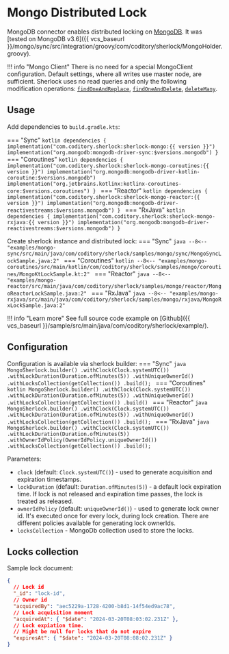 # Mongo Distributed Lock

MongoDB connector enables distributed locking on [MongoDB](https://www.mongodb.com/).
It was [tested on MongoDB v3.6]({{ vcs_baseurl }}/mongo/sync/src/integration/groovy/com/coditory/sherlock/MongoHolder.groovy).

!!! info "Mongo Client"
    There is no need for a special MongoClient configuration. Default settings, where all writes use master node, are sufficient.
    Sherlock uses no read queries and only the following modification operations:
    [`findOneAndReplace`](https://docs.mongodb.com/manual/reference/method/db.collection.findOneAndReplace/),
    [`findOneAndDelete`](https://docs.mongodb.com/manual/reference/method/db.collection.findOneAndDelete/),
    [`deleteMany`](https://docs.mongodb.com/manual/reference/method/db.collection.deleteMany/).

## Usage

Add dependencies to `build.gradle.kts`:

=== "Sync"
    ```kotlin
    dependencies {
        implementation("com.coditory.sherlock:sherlock-mongo:{{ version }}")
        implementation("org.mongodb:mongodb-driver-sync:$versions.mongodb")
    }
    ```
=== "Coroutines"
    ```kotlin
    dependencies {
        implementation("com.coditory.sherlock:sherlock-mongo-coroutines:{{ version }}")
        implementation("org.mongodb:mongodb-driver-kotlin-coroutine:$versions.mongodb")
        implementation("org.jetbrains.kotlinx:kotlinx-coroutines-core:$versions.coroutines")
    }
    ```
=== "Reactor"
    ```kotlin
    dependencies {
        implementation("com.coditory.sherlock:sherlock-mongo-reactor:{{ version }}")
        implementation("org.mongodb:mongodb-driver-reactivestreams:$versions.mongodb")
    }
    ```
=== "RxJava"
    ```kotlin
    dependencies {
        implementation("com.coditory.sherlock:sherlock-mongo-rxjava:{{ version }}")
        implementation("org.mongodb:mongodb-driver-reactivestreams:$versions.mongodb")
    }
    ```

Create sherlock instance and distributed lock:
=== "Sync"
    ```java
    --8<-- "examples/mongo-sync/src/main/java/com/coditory/sherlock/samples/mongo/sync/MongoSyncLockSample.java:2"
    ```
=== "Coroutines"
    ```kotlin
    --8<-- "examples/mongo-coroutines/src/main/kotlin/com/coditory/sherlock/samples/mongo/coroutines/MongoKtLockSample.kt:2"
    ```
=== "Reactor"
    ```java
    --8<-- "examples/mongo-reactor/src/main/java/com/coditory/sherlock/samples/mongo/reactor/MongoReactorLockSample.java:2"
    ```
=== "RxJava"
    ```java
    --8<-- "examples/mongo-rxjava/src/main/java/com/coditory/sherlock/samples/mongo/rxjava/MongoRxLockSample.java:2"
    ```

!!! info "Learn more"
    See full source code example on  [Github]({{ vcs_baseurl }}/sample/src/main/java/com/coditory/sherlock/example/).

## Configuration

Configuration is available via sherlock builder: 
=== "Sync"
    ```java
    MongoSherlock.builder()
        .withClock(Clock.systemUTC())
        .withLockDuration(Duration.ofMinutes(5))
        .withUniqueOwnerId()
        .withLocksCollection(getCollection())
        .build();
    ```
=== "Coroutines"
    ```kotlin
    MongoSherlock.builder()
        .withClock(Clock.systemUTC())
        .withLockDuration(Duration.ofMinutes(5))
        .withUniqueOwnerId()
        .withLocksCollection(getCollection())
        .build()
    ```
=== "Reactor"
    ```java
    MongoSherlock.builder()
        .withClock(Clock.systemUTC())
        .withLockDuration(Duration.ofMinutes(5))
        .withUniqueOwnerId()
        .withLocksCollection(getCollection())
        .build();
    ```
=== "RxJava"
    ```java
    MongoSherlock.builder()
        .withClock(Clock.systemUTC())
        .withLockDuration(Duration.ofMinutes(5))
        .withOwnerIdPolicy(OwnerIdPolicy.uniqueOwnerId())
        .withLocksCollection(getCollection())
        .build();
    ```

Parameters:

- `clock` (default: `Clock.systemUTC()`) - used to generate acquisition and expiration timestamps.
- `lockDuration` (default: `Duration.ofMinutes(5)`) - a default lock expiration time.
  If lock is not released and expiration time passes, the lock is treated as released.
- `ownerIdPolicy` (default: `uniqueOwnerId()`) - used to generate lock owner id.
  It's executed once for every lock, during lock creation.
  There are different policies available for generating lock ownerIds.
- `locksCollection` - MongoDb collection used to store the locks.

## Locks collection
 
Sample lock document:

```json
{
  // Lock id
  "_id": "lock-id",
  // Owner id
  "acquiredBy": "aec5229a-1728-4200-b8d1-14f54ed9ac78",
  // Lock acquisition moment
  "acquiredAt": { "$date": "2024-03-20T08:03:02.231Z" },
  // Lock expiation time.
  // Might be null for locks that do not expire
  "expiresAt": { "$date": "2024-03-20T08:08:02.231Z" }
}
```